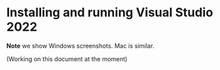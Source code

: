 # Installing and running Visual Studio 2022

**Note** we show Windows screenshots. Mac is similar. 

(Working on this document at the moment)